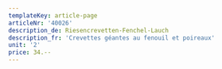 ```yaml
---
templateKey: article-page
articleNr: '40026'
description_de: Riesencrevetten-Fenchel-Lauch
description_fr: 'Crevettes géantes au fenouil et poireaux'
unit: '2'
price: 34.--
---
```


